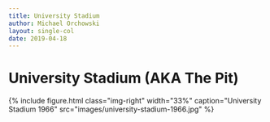 ```yaml
---
title: University Stadium
author: Michael Orchowski
layout: single-col
date: 2019-04-18
---
```



# **University Stadium (AKA The Pit)**




{% include figure.html class="img-right" width="33%" caption="University Stadium 1966" src="images/university-stadium-1966.jpg" %}

